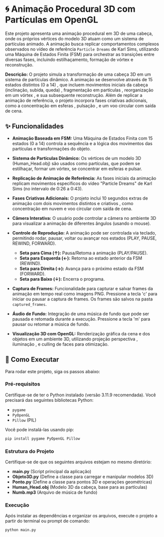 # 🌀 Animação Procedural 3D com Partículas em OpenGL
Este projeto apresenta uma animação procedural em 3D de uma cabeça, onde os próprios vértices do modelo 3D atuam como um sistema de partículas animado. A animação busca replicar comportamentos complexos observados no vídeo de referência `Particle Dreams` de Karl Sims, utilizando uma Máquina de Estados Finita (FSM) para orchestrar as transições entre diversas fases, incluindo estilhaçamento, formação de vórtex e reconstrução.

**Descrição:** O projeto simula a transformação de uma cabeça 3D em um sistema de partículas dinâmico. A animação se desenvolve através de 15 estados distintos (0 a 14) , que incluem movimentos iniciais da cabeça (inclinação, subida, queda) , fragmentação em partículas , reorganização em um vórtex , e sua subsequente reconstrução. Além de replicar a animação de referência, o projeto incorpora fases criativas adicionais, como a concentração em esferas , pulsação , e um voo circular com saída de cena.

## ✨ Funcionalidades

* **Animação Baseada em FSM:** Uma Máquina de Estados Finita com 15 estados (0 a 14) controla a sequência e a lógica dos movimentos das partículas e transformações do objeto.
* **Sistema de Partículas Dinâmico:** Os vértices de um modelo 3D (Human_Head.obj) são usados como partículas, que podem se estilhaçar, formar um vórtex, se concentrar em esferas e pulsar.
* **Replicação de Animação de Referência:** As fases iniciais da animação replicam movimentos específicos do vídeo "Particle Dreams" de Karl Sims (no intervalo de 0:26 a 0:43).
* **Fases Criativas Adicionais:** O projeto inclui 10 segundos extras de animação com dois movimentos distintos e criativos , como concentração em nuvem e voo circular com saída de cena.
* **Câmera Interativa:** O usuário pode controlar a câmera no ambiente 3D para visualizar a animação de diferentes ângulos (usando o mouse).
* **Controle de Reprodução:** A animação pode ser controlada via teclado, permitindo rodar, pausar, voltar ou avançar nos estados (PLAY, PAUSE, REWIND, FORWARD).
    * **Seta para Cima (↑):** Pausa/Retoma a animação (PLAY/PAUSE). 
    * **Seta para Esquerda (←):** Retorna ao estado anterior da FSM (REWIND). 
    * **Seta para Direita (→):** Avança para o próximo estado da FSM (FORWARD). 
    * **Seta para Baixo (↓):** Encerra o programa.

* **Captura de Frames:** Funcionalidade para capturar e salvar frames da animação em tempo real como imagens PNG. Pressione a tecla 'c' para iniciar ou pausar a captura de frames. Os frames são salvos na pasta `captured_frames`. 
* **Áudio de Fundo:** Integração de uma música de fundo que pode ser pausada e retomada durante a execução. Pressione a tecla 'm' para pausar ou retomar a música de fundo.
* **Visualização 3D com OpenGL:** Renderização gráfica da cena e dos objetos em um ambiente 3D, utilizando projeção perspectiva , iluminação , e culling de faces para otimização.

## 🚀 Como Executar
Para rodar este projeto, siga os passos abaixo:

### Pré-requisitos

Certifique-se de ter o Python instalado (versão 3.11.9 recomendada).
Você precisará das seguintes bibliotecas Python:
* `pygame` 
* `PyOpenGL`
* `Pillow` (PIL) 

Você pode instalá-las usando pip:

```bash
pip install pygame PyOpenGL Pillow
```

### Estrutura do Projeto
Certifique-se de que os seguintes arquivos estejam no mesmo diretório:

* **main.py** (Script principal da aplicação) 
* **Objeto3D.py** (Define a classe para carregar e manipular modelos 3D) 
* **Ponto.py** (Define a classe para pontos 3D e operações geométricas) 
* **Human_Head.obj** (Modelo 3D da cabeça, base para as partículas) 
* **Numb.mp3** (Arquivo de música de fundo) 

### Execução
Após instalar as dependências e organizar os arquivos, execute o projeto a partir do terminal ou prompt de comando:

```bash
python main.py
```

